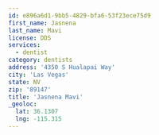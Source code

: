 ```yaml
---
id: e896a6d1-9bb5-4829-bfa6-53f23ece75d9
first_name: Jasnena
last_name: Mavi
license: DDS
services:
  - dentist
category: dentists
address: '4350 S Hualapai Way'
city: 'Las Vegas'
state: NV
zip: '89147'
title: 'Jasnena Mavi'
_geoloc:
  lat: 36.1307
  lng: -115.315
---
```

